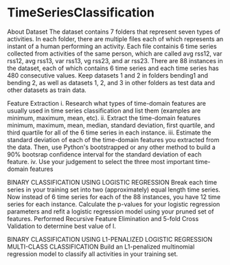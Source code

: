 # TimeSeriesClassification
About Dataset
The dataset contains 7 folders that represent seven types of activities. In
each folder, there are multiple files each of which represents an instant of a human
performing an activity. Each file containis 6 time series collected from activities
of the same person, which are called avg rss12, var rss12, avg rss13, var rss13,
vg rss23, and ar rss23. There are 88 instances in the dataset, each of which contains
6 time series and each time series has 480 consecutive values.
Keep datasets 1 and 2 in folders bending1 and bending 2, as well as datasets 1,
2, and 3 in other folders as test data and other datasets as train data.

Feature Extraction
i. Research what types of time-domain features are usually used in time series
classification and list them (examples are minimum, maximum, mean, etc).
ii. Extract the time-domain features minimum, maximum, mean, median, standard
deviation, first quartile, and third quartile for all of the 6 time series
in each instance.
iii. Estimate the standard deviation of each of the time-domain features you
extracted from the data. Then, use Python's bootstrapped or any other
method to build a 90% bootsrap confidence interval for the standard deviation
of each feature.
iv. Use your judgement to select the three most important time-domain features

BINARY CLASSIFICATION USING LOGISTIC REGRESSION
  Break each time series in your training set into two (approximately) equal length time series. Now instead of 6 time series for each of the 88 instances,
  you have 12 time series for each instance.
  Calculate the p-values for your logistic regression parameters and refit a logistic regression model using your pruned set of features.
  Performed Recursive Feature Elimination and 5-fold Cross Validation to determine best value of l.
  
 BINARY CLASSIFICATION USING L1-PENALIZED LOGISTIC REGRESSION
 MULTI-CLASS CLASSIFICATION
  Build an L1-penalized multinomial regression model to classify all activities in your training set.
  

  
